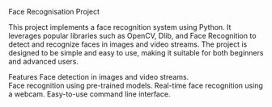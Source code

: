 Face Recognisation Project

This project implements a face recognition system using Python. It leverages popular libraries such as OpenCV, Dlib, and Face Recognition to detect and recognize faces in images and video streams. The project is designed to be simple and easy to use, making it suitable for both beginners and advanced users.
 
Features
Face detection in images and video streams.  
Face recognition using pre-trained models.
Real-time face recognition using a webcam.
Easy-to-use command line interface.
 
